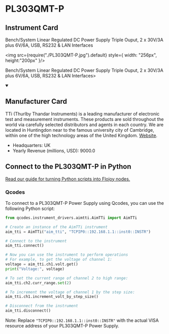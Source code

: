 
# PL303QMT-P

## Instrument Card

<div className="flex">

<div>

Bench/System Linear Regulated DC Power Supply Triple Ouput, 2 x 30V/3A plus 6V/6A, USB, RS232 & LAN Interfaces

</div>

<img src={require("./PL303QMT-P.jpg").default} style={ width: "256px", height:"200px" }/>

</div>

Bench/System Linear Regulated DC Power Supply Triple Ouput, 2 x 30V/3A plus 6V/6A, USB, RS232 & LAN Interfaces>

<details open>
<summary><h2>Manufacturer Card</h2></summary>

TTi (Thurlby Thandar Instruments) is a leading manufacturer of electronic test and measurement instruments. These products are sold throughout the world via carefully selected distributors and agents in each country. We are located in Huntingdon near to the famous university city of Cambridge, within one of the high technology areas of the United Kingdom. <a href="https://www.aimtti.com/">Website</a>.

<ul>
  <li>Headquarters: UK</li>
  <li>Yearly Revenue (millions, USD): 9000.0</li>
</ul>
</details>

## Connect to the PL303QMT-P in Python

[Read our guide for turning Python scripts into Flojoy nodes.](https://docs.flojoy.ai/custom-nodes/creating-custom-node/)


### Qcodes

To connect to a PL303QMT-P Power Supply using Qcodes, you can use the following Python script:

```python
from qcodes.instrument_drivers.aimtti.AimTTi import AimTTi

# Create an instance of the AimTTi instrument
aim_tti = AimTTi("aim_tti", "TCPIP0::192.168.1.1::inst0::INSTR")

# Connect to the instrument
aim_tti.connect()

# Now you can use the instrument to perform operations
# For example, to get the voltage of channel 1:
voltage = aim_tti.ch1.volt.get()
print("Voltage:", voltage)

# To set the current range of channel 2 to high range:
aim_tti.ch2.curr_range.set(2)

# To increment the voltage of channel 1 by the step size:
aim_tti.ch1.increment_volt_by_step_size()

# Disconnect from the instrument
aim_tti.disconnect()
```

Note: Replace `"TCPIP0::192.168.1.1::inst0::INSTR"` with the actual VISA resource address of your PL303QMT-P Power Supply.

